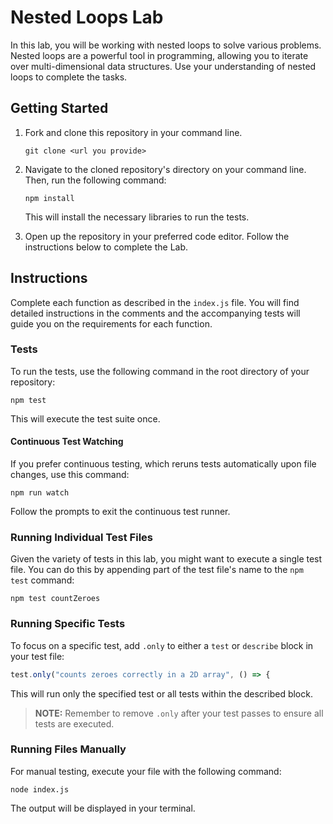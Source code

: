 # Nested Loops Lab

In this lab, you will be working with nested loops to solve various problems. Nested loops are a powerful tool in programming, allowing you to iterate over multi-dimensional data structures. Use your understanding of nested loops to complete the tasks.

## Getting Started

1. Fork and clone this repository in your command line.
   ```
   git clone <url you provide>
   ```

2. Navigate to the cloned repository's directory on your command line. Then, run the following command:

   ```
   npm install
   ```

   This will install the necessary libraries to run the tests.

3. Open up the repository in your preferred code editor. Follow the instructions below to complete the Lab.

## Instructions

Complete each function as described in the `index.js` file. You will find detailed instructions in the comments and the accompanying tests will guide you on the requirements for each function.

### Tests

To run the tests, use the following command in the root directory of your repository:

```
npm test
```

This will execute the test suite once.

#### Continuous Test Watching

If you prefer continuous testing, which reruns tests automatically upon file changes, use this command:

```
npm run watch
```

Follow the prompts to exit the continuous test runner.

### Running Individual Test Files

Given the variety of tests in this lab, you might want to execute a single test file. You can do this by appending part of the test file's name to the `npm test` command:

```
npm test countZeroes
```

### Running Specific Tests

To focus on a specific test, add `.only` to either a `test` or `describe` block in your test file:

```js
test.only("counts zeroes correctly in a 2D array", () => {
```

This will run only the specified test or all tests within the described block.

> **NOTE:** Remember to remove `.only` after your test passes to ensure all tests are executed.

### Running Files Manually

For manual testing, execute your file with the following command:

```
node index.js
```

The output will be displayed in your terminal.

